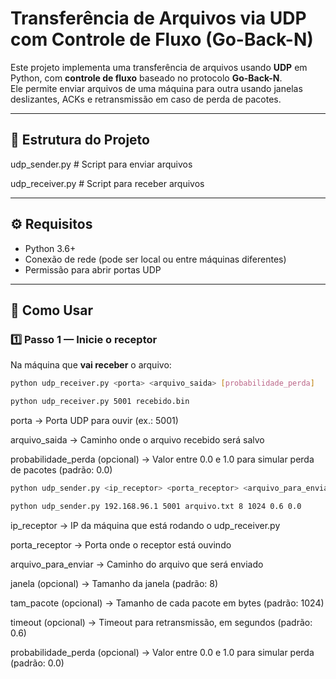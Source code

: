 # Transferência de Arquivos via UDP com Controle de Fluxo (Go-Back-N)

Este projeto implementa uma transferência de arquivos usando **UDP** em Python, com **controle de fluxo** baseado no protocolo **Go-Back-N**.  
Ele permite enviar arquivos de uma máquina para outra usando janelas deslizantes, ACKs e retransmissão em caso de perda de pacotes.

---

## 📂 Estrutura do Projeto

udp_sender.py # Script para enviar arquivos

udp_receiver.py # Script para receber arquivos

---

## ⚙️ Requisitos

- Python 3.6+
- Conexão de rede (pode ser local ou entre máquinas diferentes)
- Permissão para abrir portas UDP

---

## 🚀 Como Usar

### 1️⃣ Passo 1 — Inicie o receptor
Na máquina que **vai receber** o arquivo:

```bash
python udp_receiver.py <porta> <arquivo_saida> [probabilidade_perda]

python udp_receiver.py 5001 recebido.bin
```

porta → Porta UDP para ouvir (ex.: 5001)

arquivo_saida → Caminho onde o arquivo recebido será salvo

probabilidade_perda (opcional) → Valor entre 0.0 e 1.0 para simular perda de pacotes (padrão: 0.0)


```bash
python udp_sender.py <ip_receptor> <porta_receptor> <arquivo_para_enviar> [janela] [tam_pacote] [timeout] [probabilidade_perda]

python udp_sender.py 192.168.96.1 5001 arquivo.txt 8 1024 0.6 0.0
```

ip_receptor → IP da máquina que está rodando o udp_receiver.py

porta_receptor → Porta onde o receptor está ouvindo

arquivo_para_enviar → Caminho do arquivo que será enviado

janela (opcional) → Tamanho da janela (padrão: 8)

tam_pacote (opcional) → Tamanho de cada pacote em bytes (padrão: 1024)

timeout (opcional) → Timeout para retransmissão, em segundos (padrão: 0.6)

probabilidade_perda (opcional) → Valor entre 0.0 e 1.0 para simular perda (padrão: 0.0)



